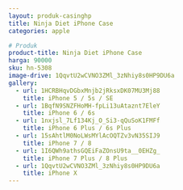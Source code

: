 ```yaml
---
layout: produk-casinghp
title: Ninja Diet iPhone Case
categories: apple

# Produk
product-title: Ninja Diet iPhone Case
harga: 90000
sku: hn-5308
image-drive: 1QqvtU2wCVNO3ZMl_3zNhiy8s0HP9DU6a
gallery:
  - url: 1HCRBHqvDGbxMnjb2jRksxDK07MU3Mj88
    title: iPhone 5 / 5s / SE
  - url: 1BqfN9SNZFHoMH-fpLi13uAtaznt7EleY
    title: iPhone 6 / 6s
  - url: 1nxjsl_7Lf134Kj_O_Si3-qQuSoK1FMFf
    title: iPhone 6 Plus / 6s Plus
  - url: 15sAhtlM0NoLWsMYlAcOQTZv3vN35SIJ9
    title: iPhone 7 / 8
  - url: 1I6QWh9athsGQEiFaZOnsU9ta__0EHZg_
    title: iPhone 7 Plus / 8 Plus
  - url: 1QqvtU2wCVNO3ZMl_3zNhiy8s0HP9DU6a
    title: iPhone X
---
```

